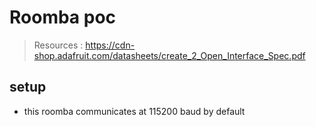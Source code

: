 # Roomba poc

> Resources : https://cdn-shop.adafruit.com/datasheets/create_2_Open_Interface_Spec.pdf

## setup

* this roomba communicates at 115200 baud by default
